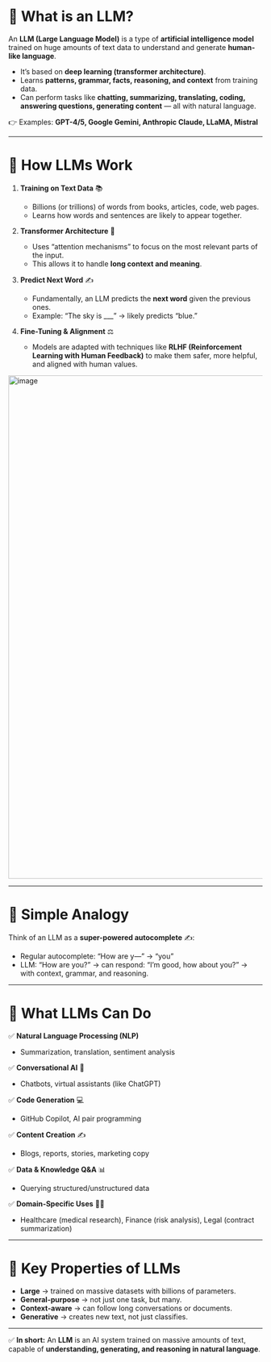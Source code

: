 # 🔹 What is an LLM?

An **LLM (Large Language Model)** is a type of **artificial intelligence model** trained on huge amounts of text data to understand and generate **human-like language**.

* It’s based on **deep learning (transformer architecture)**.
* Learns **patterns, grammar, facts, reasoning, and context** from training data.
* Can perform tasks like **chatting, summarizing, translating, coding, answering questions, generating content** — all with natural language.

👉 Examples: **GPT-4/5, Google Gemini, Anthropic Claude, LLaMA, Mistral**

---

# 🔹 How LLMs Work

1. **Training on Text Data** 📚

   * Billions (or trillions) of words from books, articles, code, web pages.
   * Learns how words and sentences are likely to appear together.

2. **Transformer Architecture** 🔗

   * Uses “attention mechanisms” to focus on the most relevant parts of the input.
   * This allows it to handle **long context and meaning**.

3. **Predict Next Word** ✍️

   * Fundamentally, an LLM predicts the **next word** given the previous ones.
   * Example: “The sky is ___” → likely predicts “blue.”

4. **Fine-Tuning & Alignment** ⚖️

   * Models are adapted with techniques like **RLHF (Reinforcement Learning with Human Feedback)** to make them safer, more helpful, and aligned with human values.

<img width="1513" height="998" alt="image" src="https://github.com/user-attachments/assets/b448ec6d-afef-462d-a52e-977b1b3935b3" />

---

# 🔹 Simple Analogy

Think of an LLM as a **super-powered autocomplete** ✍️:

* Regular autocomplete: “How are y—” → “you”
* LLM: “How are you?” → can respond: “I’m good, how about you?” → with context, grammar, and reasoning.

---

# 🔹 What LLMs Can Do

✅ **Natural Language Processing (NLP)**

* Summarization, translation, sentiment analysis

✅ **Conversational AI** 💬

* Chatbots, virtual assistants (like ChatGPT)

✅ **Code Generation** 💻

* GitHub Copilot, AI pair programming

✅ **Content Creation** ✍️

* Blogs, reports, stories, marketing copy

✅ **Data & Knowledge Q&A** 📊

* Querying structured/unstructured data

✅ **Domain-Specific Uses** 🏥🏦

* Healthcare (medical research), Finance (risk analysis), Legal (contract summarization)

---

# 🔹 Key Properties of LLMs

* **Large** → trained on massive datasets with billions of parameters.
* **General-purpose** → not just one task, but many.
* **Context-aware** → can follow long conversations or documents.
* **Generative** → creates new text, not just classifies.

---

✅ **In short:**
An **LLM** is an AI system trained on massive amounts of text, capable of **understanding, generating, and reasoning in natural language**.
